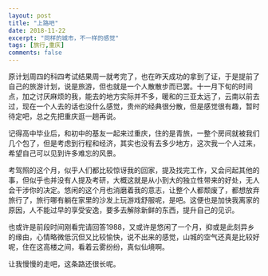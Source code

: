 ```yaml
---
layout: post
title: "上路吧"
date: 2018-11-22
excerpt: "同样的城市，不一样的感觉"
tags: [旅行,重庆]
comments: false
---
```


原计划周四的科四考试结果周一就考完了，也在昨天成功的拿到了证，于是提前了自己的旅游计划，说是旅游，但也就是一个人散散步而已罢。十一月下旬的时间点，加之讨厌麻烦的我，能去的地方实际并不多，暖和的三亚太远了，云南以前去过，现在一个人去的话也没什么感觉，贵州的经典很分散，但是感觉很有趣，暂时待定吧，总之先把重庆逛一趟再说。

记得高中毕业后，和初中的基友一起来过重庆，住的是青旅，一整个房间就被我们几个包了，但是考虑到行程和经济，其实也没有去多少地方，这次我一个人过来，希望自己可以见到许多难忘的风景。

考驾照的这个月，似乎人们都比较惊讶我的回家，提及找完工作，又会问起其他的事，但似乎也并没有人提及考研，大概这就是从小到大的独立性带来的好处，无人会干涉你的决定。悠闲的这个月也消磨着我的意志，让整个人都颓废了，都想放弃旅行了，旅行哪有躺在家里的沙发上玩游戏舒服呢，是吧。这便也是加快我离家的原因，人不能过早的享受安逸，要多去解除新鲜的东西，提升自己的见识。

也或许是前段时间刚看完请回答1988，又或许是悠闲了一个月，抑或是此刻异乡的缘由，心情略微低沉但又比较愉快，说不出来的感觉，山城的空气还真是比较好呢，住在这高楼之间，看着云雾纷纷，真似仙境啊。

让我慢慢的走吧，这条路还很长呢。